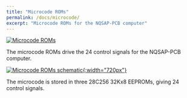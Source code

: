 ```yaml
---
title: "Microcode ROMs"
permalink: /docs/microcode/
excerpt: "Microcode ROMs for the NQSAP-PCB computer"
---
```


[![Microcode ROMs](../../assets/images/microcode-board-500.jpg "Microcode ROMs")](../../assets/images/microcode-board.jpg)

The microcode ROMs drive the 24 control signals for the NQSAP-PCB computer.


[![Microcode ROMs schematic](../../assets/images/microcode-schematic.png "Microcode ROMs schematic"){:width="720px"}](../../assets/images/microcode-schematic.png)

The microcode is stored in three 28C256 32Kx8 EEPROMs, giving 24 control signals.
